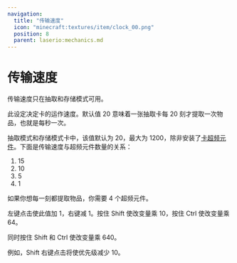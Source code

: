 ```yaml
---
navigation:
  title: "传输速度"
  icon: "minecraft:textures/item/clock_00.png"
  position: 8
  parent: laserio:mechanics.md
---
```


# 传输速度

传输速度只在抽取和存储模式可用。

此设定决定卡的运作速度。默认值 20 意味着一张抽取卡每 20 刻才提取一次物品，也就是每秒一次。

抽取模式和存储模式卡中，该值默认为 20，最大为 1200，除非安装了[卡超频元件](./overclocker_card.md)。下面是传输速度与超频元件数量的关系：
1. 15
2. 10
3. 5
4. 1

如果你想每一刻都提取物品，你需要 4 个超频元件。

左键点击使此值加 1，右键减 1。按住 Shift 使改变量乘 10，按住 Ctrl 使改变量乘 64。

同时按住 Shift 和 Ctrl 使改变量乘 640。

例如，Shift 右键点击将使优先级减少 10。


